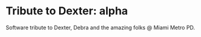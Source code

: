 # Tribute to Dexter: alpha

Software tribute to Dexter, Debra and the amazing folks @ Miami Metro PD.
